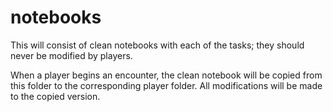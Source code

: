 # notebooks

This will consist of clean notebooks with each of the tasks; they should never be modified by players.

When a player begins an encounter, the clean notebook will be copied from this folder to the corresponding player folder. All modifications will be made to the copied version.